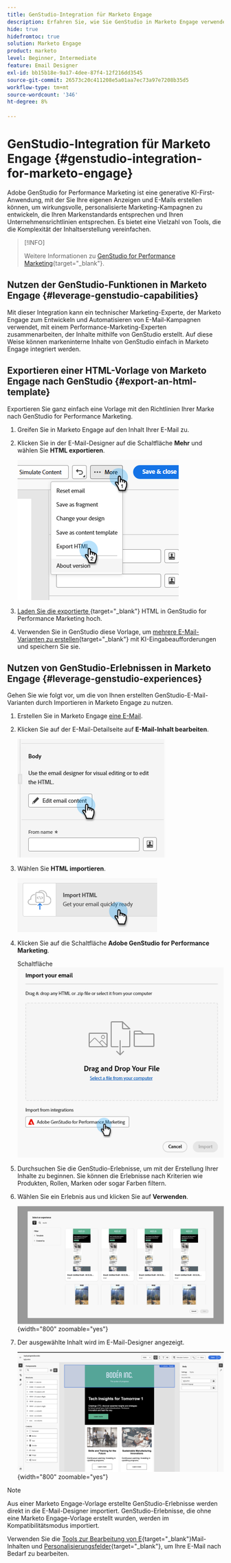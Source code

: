 ```yaml
---
title: GenStudio-Integration für Marketo Engage
description: Erfahren Sie, wie Sie GenStudio in Marketo Engage verwenden.
hide: true
hidefromtoc: true
solution: Marketo Engage
product: marketo
level: Beginner, Intermediate
feature: Email Designer
exl-id: bb15b18e-9a17-4dee-87f4-12f216dd3545
source-git-commit: 26573c20c411208e5a01aa7ec73a97e7208b35d5
workflow-type: tm+mt
source-wordcount: '346'
ht-degree: 8%

---
```


# GenStudio-Integration für Marketo Engage {#genstudio-integration-for-marketo-engage}

Adobe GenStudio for Performance Marketing ist eine generative KI-First-Anwendung, mit der Sie Ihre eigenen Anzeigen und E-Mails erstellen können, um wirkungsvolle, personalisierte Marketing-Kampagnen zu entwickeln, die Ihren Markenstandards entsprechen und Ihren Unternehmensrichtlinien entsprechen. Es bietet eine Vielzahl von Tools, die die Komplexität der Inhaltserstellung vereinfachen.

>[!INFO]
>
>Weitere Informationen zu [GenStudio for Performance Marketing](https://experienceleague.adobe.com/de/docs/genstudio-for-performance-marketing/user-guide/home){target="_blank"}.

## Nutzen der GenStudio-Funktionen in Marketo Engage {#leverage-genstudio-capabilities}

Mit dieser Integration kann ein technischer Marketing-Experte, der Marketo Engage zum Entwickeln und Automatisieren von E-Mail-Kampagnen verwendet, mit einem Performance-Marketing-Experten zusammenarbeiten, der Inhalte mithilfe von GenStudio erstellt. Auf diese Weise können markeninterne Inhalte von GenStudio einfach in Marketo Engage integriert werden.

## Exportieren einer HTML-Vorlage von Marketo Engage nach GenStudio {#export-an-html-template}

Exportieren Sie ganz einfach eine Vorlage mit den Richtlinien Ihrer Marke nach GenStudio for Performance Marketing.

1. Greifen Sie in Marketo Engage auf den Inhalt Ihrer E-Mail zu.

1. Klicken Sie in der E-Mail-Designer auf die Schaltfläche **Mehr** und wählen Sie **HTML exportieren**.

   ![Exportieren von HTML](assets/genstudio-integration-1.png)

1. [Laden Sie die exportierte ](https://experienceleague.adobe.com/de/docs/genstudio-for-performance-marketing/user-guide/content/templates/use-templates#templates-from-ajo-and-marketo){target="_blank"} HTML in GenStudio for Performance Marketing hoch.

1. Verwenden Sie in GenStudio diese Vorlage, um [mehrere E-Mail-Varianten zu erstellen](https://experienceleague.adobe.com/de/docs/genstudio-for-performance-marketing/user-guide/create/create-email-experience){target="_blank"} mit KI-Eingabeaufforderungen und speichern Sie sie.

## Nutzen von GenStudio-Erlebnissen in Marketo Engage {#leverage-genstudio-experiences}

Gehen Sie wie folgt vor, um die von Ihnen erstellten GenStudio-E-Mail-Varianten durch Importieren in Marketo Engage zu nutzen.

1. Erstellen Sie in Marketo Engage [eine E-Mail](/help/marketo/product-docs/email-marketing/email-designer/email-authoring.md#create-an-email).

1. Klicken Sie auf der E-Mail-Detailseite auf **E-Mail-Inhalt bearbeiten**.

   ![Schaltfläche E-Mail-Inhalt bearbeiten](assets/genstudio-integration-2.png)

1. Wählen Sie **HTML importieren**.

   ![Schaltfläche &quot;HTML importieren“](assets/genstudio-integration-3.png)

1. Klicken Sie auf die Schaltfläche **Adobe GenStudio for Performance Marketing**.

   Schaltfläche ![Adobe GenStudio for Performance Marketing](assets/genstudio-integration-4.png)

1. Durchsuchen Sie die GenStudio-Erlebnisse, um mit der Erstellung Ihrer Inhalte zu beginnen. Sie können die Erlebnisse nach Kriterien wie Produkten, Rollen, Marken oder sogar Farben filtern.

1. Wählen Sie ein Erlebnis aus und klicken Sie auf **Verwenden**.

   ![Wählen Sie das gewünschte Erlebnis aus](assets/genstudio-integration-5.png){width="800" zoomable="yes"}

1. Der ausgewählte Inhalt wird im E-Mail-Designer angezeigt.

   ![E-Mail-Designer](assets/genstudio-integration-6.png){width="800" zoomable="yes"}

>[!NOTE]
>
>Aus einer Marketo Engage-Vorlage erstellte GenStudio-Erlebnisse werden direkt in die E-Mail-Designer importiert. GenStudio-Erlebnisse, die ohne eine Marketo Engage-Vorlage erstellt wurden, werden im Kompatibilitätsmodus importiert.

Verwenden Sie die [Tools zur Bearbeitung von E](/help/marketo/product-docs/email-marketing/email-designer/email-authoring.md#add-structure-and-content){target="_blank"}Mail-Inhalten und [Personalisierungsfelder](/help/marketo/product-docs/email-marketing/email-designer/email-authoring.md#personalize-content){target="_blank"}, um Ihre E-Mail nach Bedarf zu bearbeiten.
